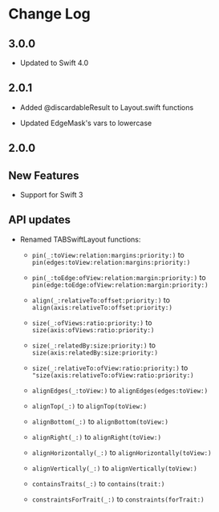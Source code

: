 # Change Log

## 3.0.0

- Updated to Swift 4.0

## 2.0.1

- Added @discardableResult to Layout.swift functions  

- Updated EdgeMask's vars to lowercase

## 2.0.0

## New Features
- Support for Swift 3

## API updates
- Renamed TABSwiftLayout functions:
	-  `pin(_:toView:relation:margins:priority:)` to `pin(edges:toView:relation:margins:priority:)`
	
	-  `pin(_:toEdge:ofView:relation:margin:priority:)` to `pin(edge:toEdge:ofView:relation:margin:priority:)`

	-  `align(_:relativeTo:offset:priority:)` to `align(axis:relativeTo:offset:priority:)`

	-  `size(_:ofViews:ratio:priority:)` to `size(axis:ofViews:ratio:priority:)`

	-  `size(_:relatedBy:size:priority:)` to `size(axis:relatedBy:size:priority:)`

	-  `size(_:relativeTo:ofView:ratio:priority:)` to `"size(axis:relativeTo:ofView:ratio:priority:)`

	-  `alignEdges(_:toView:)` to `alignEdges(edges:toView:)`

	-  `alignTop(_:)` to `alignTop(toView:)`

	-  `alignBottom(_:)` to `alignBottom(toView:)`

	-  `alignRight(_:)` to `alignRight(toView:)`

	-  `alignHorizontally(_:)` to `alignHorizontally(toView:)`

	-  `alignVertically(_:)` to `alignVertically(toView:)`

	-  `containsTraits(_:)` to `contains(trait:)`

	-  `constraintsForTrait(_:)` to `constraints(forTrait:)`
